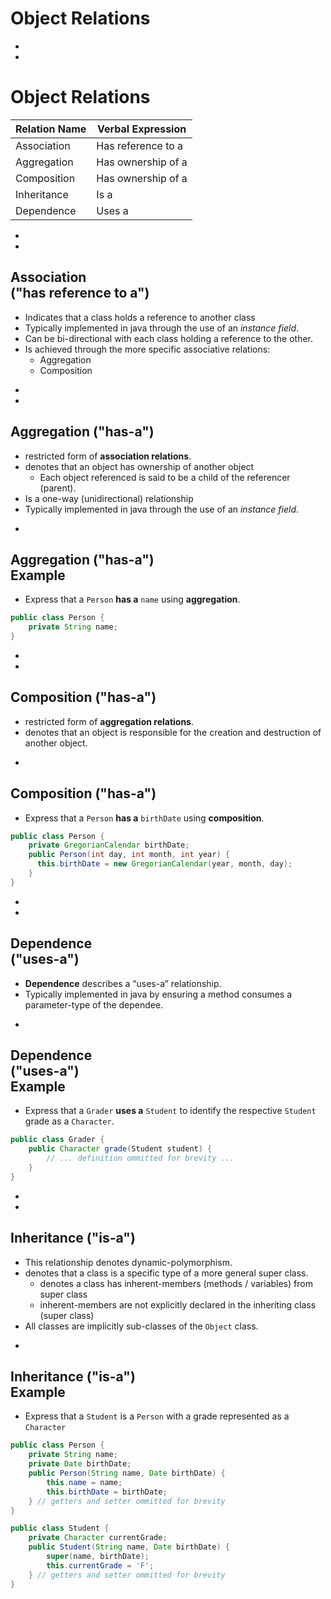 
# Object Relations


-
-
# Object Relations
| Relation Name | Verbal Expression |
|---|---|
| Association | Has reference to a |
| Aggregation | Has ownership of a |
| Composition | Has ownership of a |
| Inheritance | Is a |
| Dependence  | Uses a |









-
-
## Association<br>("has reference to a")
* Indicates that a class holds a reference to another class
* Typically implemented in java through the use of an _instance field_.
* Can be bi-directional with each class holding a reference to the other.
* Is achieved through the more specific associative relations:
	* Aggregation
	* Composition











-
-
## Aggregation ("has-a")
* restricted form of **association relations**.
* denotes that an object has ownership of another object
	* Each object referenced is said to be a child of the referencer (parent).
* Is a one-way (unidirectional) relationship
* Typically implemented in java through the use of an _instance field_.



-
## Aggregation ("has-a")<br>Example
* Express that a `Person` **has a** `name` using **aggregation**.

```java
public class Person {
	private String name;
}
```









-
-
## Composition ("has-a")
* restricted form of **aggregation relations**.
* denotes that an object is responsible for the creation and destruction of another object.


-
## Composition ("has-a")
* Express that a `Person` **has a** `birthDate` using **composition**.

```java
public class Person {
	private GregorianCalendar birthDate;
	public Person(int day, int month, int year) {
	  this.birthDate = new GregorianCalendar(year, month, day);
	}
}
```









-
-
## Dependence<br>("uses-a")
* **Dependence** describes a “uses-a” relationship.
* Typically implemented in java by ensuring a method consumes a parameter-type of the dependee.


-
## Dependence<br>("uses-a")<br>Example
* Express that a `Grader` **uses a** `Student` to identify the respective `Student` grade as a `Character`.

```java
public class Grader {
	public Character grade(Student student) {
		// ... definition ommitted for brevity ...
	}
}
```












-
-
## Inheritance ("is-a")
* This relationship denotes dynamic-polymorphism.
* denotes that a class is a specific type of a more general super class.
	* denotes a class has inherent-members (methods / variables) from super class
	* inherent-members are not explicitly declared in the inheriting class (super class)
* All classes are implicitly sub-classes of the `Object` class.


-
## Inheritance ("is-a")<br>Example
* Express that a `Student` is a `Person` with a grade represented as a `Character`

```java
public class Person {
	private String name;
	private Date birthDate;
	public Person(String name, Date birthDate) {
		this.name = name;
		this.birthDate = birthDate;
	} // getters and setter ommitted for brevity
}
```

```java
public class Student {
	private Character currentGrade;
	public Student(String name, Date birthDate) {
		super(name, birthDate);
		this.currentGrade = 'F';
	} // getters and setter ommitted for brevity
}
```
